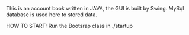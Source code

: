This is an account book written in JAVA, the GUI is built by Swing. MySql database is used here to stored data.

HOW TO START: Run the Bootsrap class in ./startup

